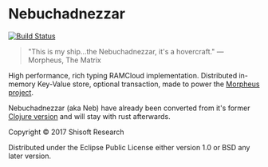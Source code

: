 # Nebuchadnezzar
[![Build Status](https://travis-ci.org/ShisoftResearch/Nebuchadnezzar.svg?branch=master)](https://travis-ci.org/ShisoftResearch/Nebuchadnezzar)
> "This is my ship...the Nebuchadnezzar, it's a hovercraft."
> ― Morpheus, The Matrix

High performance, rich typing RAMCloud implementation.
Distributed in-memory Key-Value store, optional transaction, made to power the [Morpheus project](https://github.com/shisoft/Morpheus).

Nebuchadnezzar (aka Neb) have already been converted from it's former [Clojure version](https://github.com/shisoft/Nebuchadnezzar/tree/clojure-version) and will stay with rust afterwards.  

Copyright © 2017 Shisoft Research

Distributed under the Eclipse Public License either version 1.0 or BSD any later version.